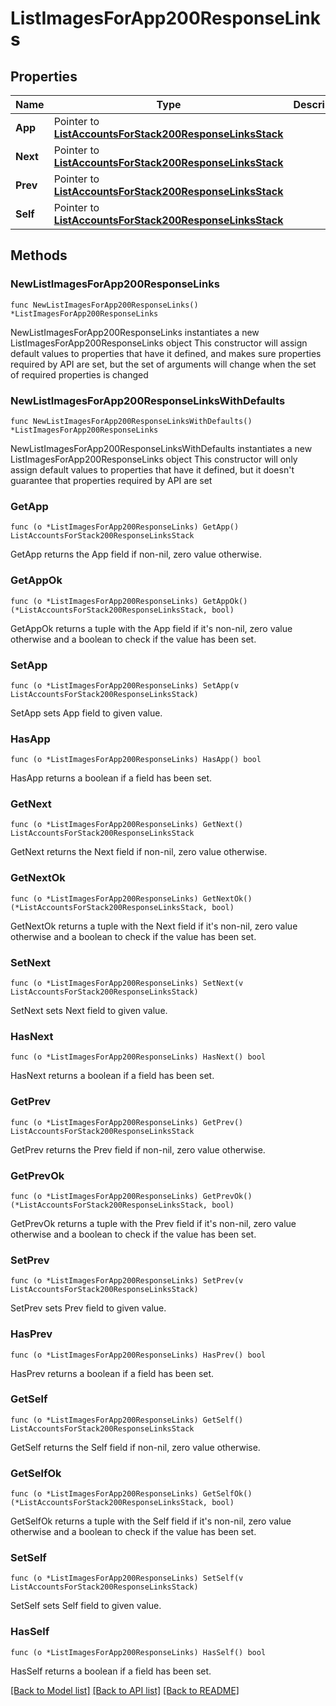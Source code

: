 # ListImagesForApp200ResponseLinks

## Properties

Name | Type | Description | Notes
------------ | ------------- | ------------- | -------------
**App** | Pointer to [**ListAccountsForStack200ResponseLinksStack**](ListAccountsForStack200ResponseLinksStack.md) |  | [optional] 
**Next** | Pointer to [**ListAccountsForStack200ResponseLinksStack**](ListAccountsForStack200ResponseLinksStack.md) |  | [optional] 
**Prev** | Pointer to [**ListAccountsForStack200ResponseLinksStack**](ListAccountsForStack200ResponseLinksStack.md) |  | [optional] 
**Self** | Pointer to [**ListAccountsForStack200ResponseLinksStack**](ListAccountsForStack200ResponseLinksStack.md) |  | [optional] 

## Methods

### NewListImagesForApp200ResponseLinks

`func NewListImagesForApp200ResponseLinks() *ListImagesForApp200ResponseLinks`

NewListImagesForApp200ResponseLinks instantiates a new ListImagesForApp200ResponseLinks object
This constructor will assign default values to properties that have it defined,
and makes sure properties required by API are set, but the set of arguments
will change when the set of required properties is changed

### NewListImagesForApp200ResponseLinksWithDefaults

`func NewListImagesForApp200ResponseLinksWithDefaults() *ListImagesForApp200ResponseLinks`

NewListImagesForApp200ResponseLinksWithDefaults instantiates a new ListImagesForApp200ResponseLinks object
This constructor will only assign default values to properties that have it defined,
but it doesn't guarantee that properties required by API are set

### GetApp

`func (o *ListImagesForApp200ResponseLinks) GetApp() ListAccountsForStack200ResponseLinksStack`

GetApp returns the App field if non-nil, zero value otherwise.

### GetAppOk

`func (o *ListImagesForApp200ResponseLinks) GetAppOk() (*ListAccountsForStack200ResponseLinksStack, bool)`

GetAppOk returns a tuple with the App field if it's non-nil, zero value otherwise
and a boolean to check if the value has been set.

### SetApp

`func (o *ListImagesForApp200ResponseLinks) SetApp(v ListAccountsForStack200ResponseLinksStack)`

SetApp sets App field to given value.

### HasApp

`func (o *ListImagesForApp200ResponseLinks) HasApp() bool`

HasApp returns a boolean if a field has been set.

### GetNext

`func (o *ListImagesForApp200ResponseLinks) GetNext() ListAccountsForStack200ResponseLinksStack`

GetNext returns the Next field if non-nil, zero value otherwise.

### GetNextOk

`func (o *ListImagesForApp200ResponseLinks) GetNextOk() (*ListAccountsForStack200ResponseLinksStack, bool)`

GetNextOk returns a tuple with the Next field if it's non-nil, zero value otherwise
and a boolean to check if the value has been set.

### SetNext

`func (o *ListImagesForApp200ResponseLinks) SetNext(v ListAccountsForStack200ResponseLinksStack)`

SetNext sets Next field to given value.

### HasNext

`func (o *ListImagesForApp200ResponseLinks) HasNext() bool`

HasNext returns a boolean if a field has been set.

### GetPrev

`func (o *ListImagesForApp200ResponseLinks) GetPrev() ListAccountsForStack200ResponseLinksStack`

GetPrev returns the Prev field if non-nil, zero value otherwise.

### GetPrevOk

`func (o *ListImagesForApp200ResponseLinks) GetPrevOk() (*ListAccountsForStack200ResponseLinksStack, bool)`

GetPrevOk returns a tuple with the Prev field if it's non-nil, zero value otherwise
and a boolean to check if the value has been set.

### SetPrev

`func (o *ListImagesForApp200ResponseLinks) SetPrev(v ListAccountsForStack200ResponseLinksStack)`

SetPrev sets Prev field to given value.

### HasPrev

`func (o *ListImagesForApp200ResponseLinks) HasPrev() bool`

HasPrev returns a boolean if a field has been set.

### GetSelf

`func (o *ListImagesForApp200ResponseLinks) GetSelf() ListAccountsForStack200ResponseLinksStack`

GetSelf returns the Self field if non-nil, zero value otherwise.

### GetSelfOk

`func (o *ListImagesForApp200ResponseLinks) GetSelfOk() (*ListAccountsForStack200ResponseLinksStack, bool)`

GetSelfOk returns a tuple with the Self field if it's non-nil, zero value otherwise
and a boolean to check if the value has been set.

### SetSelf

`func (o *ListImagesForApp200ResponseLinks) SetSelf(v ListAccountsForStack200ResponseLinksStack)`

SetSelf sets Self field to given value.

### HasSelf

`func (o *ListImagesForApp200ResponseLinks) HasSelf() bool`

HasSelf returns a boolean if a field has been set.


[[Back to Model list]](../README.md#documentation-for-models) [[Back to API list]](../README.md#documentation-for-api-endpoints) [[Back to README]](../README.md)


